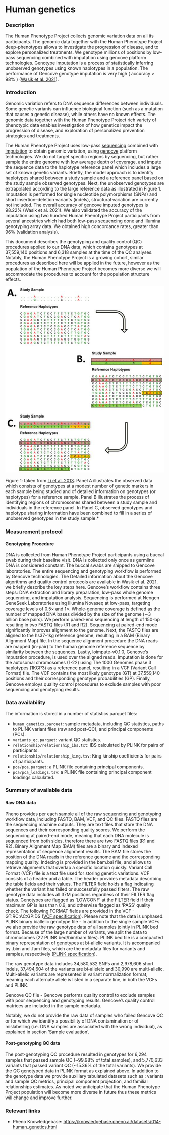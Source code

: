 # Human genetics 

### Description 

The Human Phenotype Project collects genomic variation data on all its participants. The genomic data together with the Human Phenotype Project  deep-phenotypes allows to investigate the progression of disease, and to explore personalized treatments. We genotype millions of positions by low-pass sequencing combined with imputation using gencove platform technologies. Genotype imputation is a process of statistically inferring unobserved genotypes using known haplotypes in a population. The performance of Gencove genotype imputation is very high ( accuracy > 98% ) ([Wasik et al. 2021](https://link.springer.com/article/10.1186/s12864-021-07508-2?utm_campaign=2022.01%20Publications&utm_source=LP%20for%20Pharmacogenomics)). 

### Introduction

Genomic variation refers to DNA sequence differences between individuals. Some genetic variants can influence biological function (such as a mutation that causes a genetic disease), while others have no known effects. The genomic data together with the Human Phenotype Project rich variety of phenotypic data enables investigation of how genetics impact the progression of disease, and exploration of personalized prevention strategies and  treatments. 

The Human Phenotype Project uses low-pass [sequencing](https://en.wikipedia.org/wiki/DNA_sequencing) combined with [imputation](https://en.wikipedia.org/wiki/Imputation_(genetics)) to obtain genomic variation, using [genocve](https://gencove.com) platform technologies. We do not target specific regions by sequencing, but rather sample the entire genome with low average depth of [coverage](https://en.wikipedia.org/wiki/Coverage_(genetics)), and impute the sequence data to the haplotype reference panel which includes a large set of known genetic variants. Briefly, the model approach is to identify haplotypes shared between a study sample and a reference panel based on the study sample observed genotypes. Next, the unobserved genotypes are extrapolated according to the large reference data as illustrated in Figure 1. Imputation is performed for single nucleotide polymorphisms (SNPs) and short insertion–deletion variants (indels), structural variation are currently not included. The overall accuracy of gencove imputed genotypes is 98.22% (Wasik et al. 2021). We also validated the accuracy of the imputation using two hundred Human Phenotype Project participants from several ancestries which had both low-pass sequencing done and Illumina genotyping array data. We obtained high concordance rates, greater than 96% (validation analysis).

This document describes the genotyping and quality control (QC) procedures applied to our DNA data, which contains genotypes at 37,559,140 positions and 6,318 samples at the time of the QC analyses. Notably, the Human Phenotype Project is a growing cohort, similar procedures as described here will be applied in the future, however as the population of the Human Phenotype Project becomes more diverse we will accommodate the procedures to account for the population structure effects.

![study sample](study_sample.png)

Figure 1: taken from [Li et al. 2013](https://www.ncbi.nlm.nih.gov/pmc/articles/PMC2925172/).
Panel A illustrates the observed data which consists of genotypes at a modest number of genetic markers in each sample being studied and of detailed information on genotypes (or haplotypes) for a reference sample. Panel B illustrates the process of identifying regions of chromosomes shared between a study sample and individuals in the reference panel. In Panel C, observed genotypes and haplotype sharing information have been combined to fill in a series of unobserved genotypes in the study sample.*

### Measurement protocol 
<!-- long measurment protocol for the data browser -->
#### Genotyping Procedure
DNA is collected from Human Phenotype Project participants using a buccal swab during their baseline visit. DNA is collected only once as germline DNA is considered constant. The buccal swabs are shipped to Gencove laboratories. The entire sequencing and genotyping workflow is performed by Gencove technologies. The Detailed information about the Gencove algorithms and quality control protocols are available in Wasik et al. 2021,  we briefly describe the key steps here.
Gencove’s  workflow contains three steps: DNA extraction and library preparation, low-pass whole genome sequencing, and imputation analysis. Sequencing is performed at Neogen GeneSeek Laboratories using Illumina Novaseq at low-pass, targeting coverage levels of 0.5× and 1×. Whole-genome coverage is defined as the number of mapped DNA bases divided by the size of the genome (∼3 billion base pairs). We perform paired-end sequencing at length of 150-bp resulting in two FASTQ files (R1 and R2). Sequencing at paired-end mode significantly improves alignment to the genome. Next, the FASTQ files are aligned to the hs37-1kg reference genome, resulting in a BAM (Binary Alignment Map) file. In the sequence alignment procedure the DNA reads are mapped (in-pair) to the human genome reference sequence by similarity between the sequences. Lastly, loimpute-v0.1.0, Gencove’s imputation procedure, is used over the aligned reads. Imputation is done for the autosomal chromosomes (1-22) using The 1000 Genomes phase 3 haplotypes (1KGP3) as a reference panel, resulting in a VCF (Variant Call Format) file. The VCF contains the most likely genotype (GT) at 37,559,140 positions and their corresponding genotype probabilities (GP). Finally, Gencove employs quality control procedures to exclude samples with poor sequencing and genotyping results.

### Data availability 
<!-- for the example notebooks -->
The information is stored in a number of statistics parquet files:<br>
- `human_genetics.parquet`: sample metadata, including QC statistics, paths to PLINK variant files (raw and post-QC), and principal components (PCs).<br>
- `variants_qc.parquet`: variant QC statistics.<br>
- `relationship/relationship_ibs.txt`: IBS calculated by PLINK for pairs of participants.<br>
- `relationship/relationship_king.tsv`: King kinship coefficients for pairs of participants.<br>
- `pca/pca.parquet`: a PLINK file containing  principal components.<br>
- `pca/pca_loadings.tsv`: a PLINK file containing principal component loadings calculated.<br>

### Summary of available data 
<!-- for the data browser -->
#### Raw DNA data
Pheno provides per each sample all of the raw sequencing and genotyping workflow data, including FASTQ, BAM, VCF, and QC files. 
FASTQ files are the sequencing machine outputs. They are text files that store the DNA sequences and their corresponding quality scores.
We perform the sequencing at paired-end mode, meaning that each DNA molecule is sequenced from both sides, therefore there are two FASTQ files (R1 and R2). 
Binary Alignment Map (BAM) files are a binary and indexed representation of sequence alignment results. The BAM file stores the position of the DNA reads in the reference genome and the corresponding mapping quality. Indexing is provided in the bam.bai file, and allows to retrieve alignments that overlap a specific location quickly. 
Variant Call Format (VCF) file is a text file used for storing genetic variations. VCF consists of a header and a table. The header provides metadata describing the table fields and their values. The FILTER field holds a flag indicating whether the variant has failed or successfully passed filters. The raw genotype data includes all 37M positions regardless of their FILTER flag status. Genotypes are flagged as ‘LOWCONF’ at the FILTER field if their maximum GP is less than 0.9, and otherwise flagged as ‘PASS’ quality check. The following FORMAT fields are provided in the VCF - GT:RC:AC:GP:DS ([VCF specification](https://samtools.github.io/hts-specs/VCFv4.3.pdf)). Please note that the data is unphased.
PLINK binary biallelic genotype file - In addition to the single sample VCFs we also provide the raw genotype data of all samples jointly in PLINK bed format. Because of the large number of variants, we split the data to chromosomes  (22 PLINK bed/bim/bam files). PLINK bed file is a compacted binary representation of genotypes at bi-allelic variants. It is accompanied by .bim and .fam files, which are the metadata files for variants and samples, respectively ([PLINK specification](https://www.cog-genomics.org/plink/1.9/formats#bed)).

The raw genotype data includes 34,580,532 SNPs and 2,978,606 short indels, 37,494,604 of the variants are bi-alleleic and 30,990 are multi-allelic. Multi-allelic variants are represented in variant normalization format, meaning each alternate allele is listed in a separate line, in both the VCFs and PLINK.

Gencove QC file - Gencove performs quality control to exclude samples with poor sequencing and genotyping results. Gencove’s quality control matrices are included in the sample metadata.  

Notably, we do not provide the raw data of samples who failed Gencove QC or for which we identify a possibility of DNA contamination or of mislabelling (i.e. DNA samples are associated with the wrong individual), as explained in section ‘Sample evaluation’. 

#### Post-genotyping QC data
The post-genotyping QC procedure resulted in genotypes for 6,294 samples that passed sample QC (~99.98% of total samples), and 5,770,633 variants that passed variant QC (~15.36% of the total variants). We provide the QC genotyped data in PLINK format as explained above. In addition to the genotype data we provide auxiliary tabulated datasets such as : variants and sample QC metrics, principal component projection, and familial relationships estimates. 
As noted we anticipate that the Human Phenotype  Project  population will become more diverse in future thus these  metrics will change and improve further. 

### Relevant links

* Pheno Knowledgebase: https://knowledgebase.pheno.ai/datasets/014-human_genetics.html